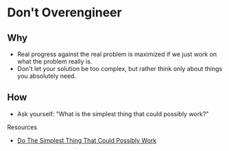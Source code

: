 # Don't Overengineer

## Why

- Real progress against the real problem is maximized if we just work on what
  the problem really is.
- Don't let your solution be too complex, but rather think only about things you absolutely need.

## How

- Ask yourself: "What is the simplest thing that could possibly work?"

Resources

- [Do The Simplest Thing That Could Possibly Work](http://c2.com/xp/DoTheSimplestThingThatCouldPossiblyWork.html)
